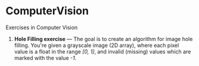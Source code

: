 # ComputerVision
Exercises in Computer Vision

1. **Hole Filling exercise** —
The goal is to create an algorithm for image hole filling.
You're given a grayscale image (2D array), where each pixel value is a float in the range *[0, 1]*,
and invalid (missing) values which are marked with the value *-1*.
